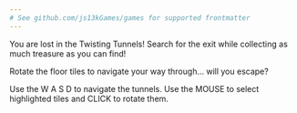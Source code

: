 ```yaml
---
# See github.com/js13kGames/games for supported frontmatter
---
```

You are lost in the Twisting Tunnels! Search for the exit while collecting as much treasure as you can find!

Rotate the floor tiles to navigate your way through... will you escape?

Use the W A S D to navigate the tunnels. Use the MOUSE to select highlighted tiles and CLICK to rotate them.